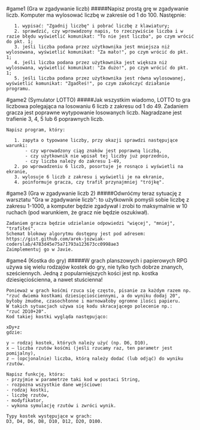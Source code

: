 #game1 (Gra w zgadywanie liczb)
#####Napisz prostą grę w zgadywanie liczb. Komputer ma wylosować liczbę w zakresie od 1 do 100. Następnie:
```
   1. wypisać: "Zgadnij liczbę" i pobrać liczbę z klawiatury;
   2. sprawdzić, czy wprowadzony napis, to rzeczywiście liczba i w razie błędu wyświetlić komunikat: "To nie jest liczba", po czym wrócić do pkt. 1;
   3. jeśli liczba podana przez użytkownika jest mniejsza niż wylosowana, wyświetlić komunikat: "Za mało!", po czym wrócić do pkt. 1;
   4. jeśli liczba podana przez użytkownika jest większa niż wylosowana, wyświetlić komunikat: "Za dużo!", po czym wrócić do pkt. 1;
   5. jeśli liczba podana przez użytkownika jest równa wylosowanej, wyświetlić komunikat: "Zgadłeś!", po czym zakończyć działanie programu.
```
#game2 (Symulator LOTTO)
#####Jak wszystkim wiadomo, LOTTO to gra liczbowa polegająca na losowaniu 6 liczb z zakresu od 1 do 49. Zadaniem gracza jest poprawne wytypowanie losowanych liczb. Nagradzane jest trafienie 3, 4, 5 lub 6 poprawnych liczb.
```
Napisz program, który:
   
   1. zapyta o typowane liczby, przy okazji sprawdzi następujące warunki:
       - czy wprowadzony ciąg znaków jest poprawną liczbą,
       - czy użytkownik nie wpisał tej liczby już poprzednio,
       - czy liczba należy do zakresu 1-49,
   2. po wprowadzeniu 6 liczb, posortuje je rosnąco i wyświetli na ekranie,
   3. wylosuje 6 liczb z zakresu i wyświetli je na ekranie,
   4. poinformuje gracza, czy trafił przynajmniej "trójkę".
```
#game3 (Gra w zgadywanie liczb 2)
#####Odwróćmy teraz sytuację z warsztatu "Gra w zgadywanie liczb": to użytkownik pomyśli sobie liczbę z zakresu 1-1000, a komputer będzie zgadywał i zrobi to maksymalnie w 10 ruchach (pod warunkiem, że gracz nie będzie oszukiwał).
```
Zadaniem gracza będzie udzielanie odpowiedzi "więcej", "mniej", "trafiłeś".
Schemat blokowy algorytmu dostępny jest pod adresem:
https://gist.github.com/arek-jozwiak-coderslab/4783d45e75a71793a123673cc0998ae3
Zaimplementuj go w Javie.
```
#game4 (Kostka do gry)
#####W grach planszowych i papierowych RPG używa się wielu rodzajów kostek do gry, nie tylko tych dobrze znanych, sześciennych. Jedną z popularniejszych kości jest np. kostka dziesięciościenna, a nawet stuścienna!
```  
Ponieważ w grach kośćmi rzuca się często, pisanie za każdym razem np. "rzuć dwiema kostkami dziesięciościennymi, a do wyniku dodaj 20", byłoby żmudne, czasochłonne i marnowałoby ogromne ilości papieru. 
W takich sytuacjach używa się kodu skracającego polecenie np.:
"rzuć 2D10+20".
Kod takiej kostki wygląda następująco:

xDy+z
gdzie:

y – rodzaj kostek, których należy użyć (np. D6, D10),
x – liczba rzutów kośćmi (jeśli rzucamy raz, ten parametr jest pomijalny),
z – (opcjonalnie) liczba, którą należy dodać (lub odjąć) do wyniku rzutów.

Napisz funkcję, która:
- przyjmie w parametrze taki kod w postaci String,
- rozpozna wszystkie dane wejściowe:
- rodzaj kostki,
- liczbę rzutów,
- modyfikator,
- wykona symulację rzutów i zwróci wynik.

Typy kostek występujące w grach:
D3, D4, D6, D8, D10, D12, D20, D100.
```
